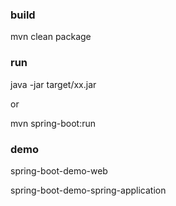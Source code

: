 ### build
mvn clean package

### run
java -jar target/xx.jar

or 

mvn spring-boot:run

### demo

spring-boot-demo-web

spring-boot-demo-spring-application



